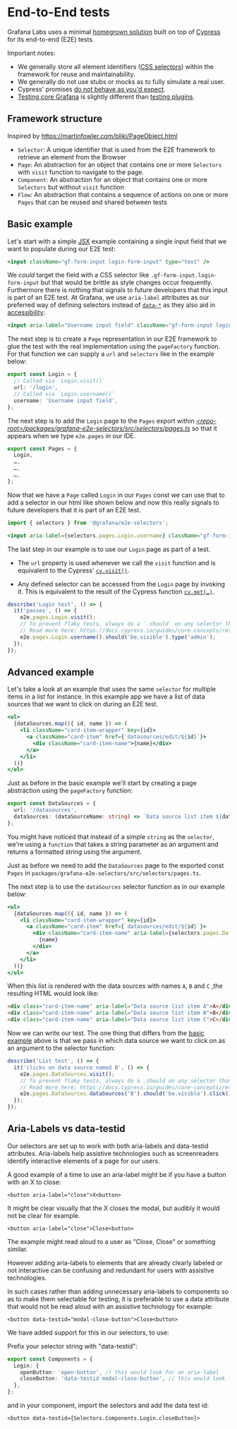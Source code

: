 # End-to-End tests

Grafana Labs uses a minimal [homegrown solution](../../packages/grafana-e2e) built on top of [Cypress](https://cypress.io) for its end-to-end (E2E) tests.

Important notes:

- We generally store all element identifiers ([CSS selectors](https://mdn.io/docs/Web/CSS/CSS_Selectors)) within the framework for reuse and maintainability.
- We generally do not use stubs or mocks as to fully simulate a real user.
- Cypress' promises [do not behave as you'd expect](https://docs.cypress.io/guides/core-concepts/introduction-to-cypress.html#Mixing-Async-and-Sync-code).
- [Testing core Grafana](e2e-core.md) is slightly different than [testing plugins](e2e-plugins.md).

## Framework structure

Inspired by https://martinfowler.com/bliki/PageObject.html

- `Selector`: A unique identifier that is used from the E2E framework to retrieve an element from the Browser
- `Page`: An abstraction for an object that contains one or more `Selectors` with `visit` function to navigate to the page.
- `Component`: An abstraction for an object that contains one or more `Selectors` but without `visit` function
- `Flow`: An abstraction that contains a sequence of actions on one or more `Pages` that can be reused and shared between tests

## Basic example

Let's start with a simple [JSX](https://reactjs.org/docs/introducing-jsx.html) example containing a single input field that we want to populate during our E2E test:

```jsx
<input className="gf-form-input login-form-input" type="text" />
```

We _could_ target the field with a CSS selector like `.gf-form-input.login-form-input` but that would be brittle as style changes occur frequently. Furthermore there is nothing that signals to future developers that this input is part of an E2E test. At Grafana, we use `aria-label` attributes as our preferred way of defining selectors instead of [`data-*`](https://mdn.io/docs/Web/HTML/Global_attributes/data-*) as they also aid in [accessibility](https://mdn.io/docs/Learn/Accessibility/What_is_accessibility):

```jsx
<input aria-label="Username input field" className="gf-form-input login-form-input" type="text" />
```

The next step is to create a `Page` representation in our E2E framework to glue the test with the real implementation using the `pageFactory` function. For that function we can supply a `url` and `selectors` like in the example below:

```typescript
export const Login = {
  // Called via `Login.visit()`
  url: '/login',
  // Called via `Login.username()`
  username: 'Username input field',
};
```

The next step is to add the `Login` page to the `Pages` export within [_\<repo-root>/packages/grafana-e2e-selectors/src/selectors/pages.ts_](../../packages/grafana-e2e-selectors/src/selectors/pages.ts) so that it appears when we type `e2e.pages` in our IDE.

```typescript
export const Pages = {
  Login,
  …,
  …,
  …,
};
```

Now that we have a `Page` called `Login` in our `Pages` const we can use that to add a selector in our html like shown below and now this really signals to future developers that it is part of an E2E test.

```jsx
import { selectors } from '@grafana/e2e-selectors';

<input aria-label={selectors.pages.Login.username} className="gf-form-input login-form-input" type="text" />;
```

The last step in our example is to use our `Login` page as part of a test.

- The `url` property is used whenever we call the `visit` function and is equivalent to the Cypress' [`cy.visit()`](https://docs.cypress.io/api/commands/visit.html#Syntax).

- Any defined selector can be accessed from the `Login` page by invoking it. This is equivalent to the result of the Cypress function [`cy.get(…)`](https://docs.cypress.io/api/commands/get.html#Syntax).

```typescript
describe('Login test', () => {
  it('passes', () => {
    e2e.pages.Login.visit();
    // To prevent flaky tests, always do a `.should` on any selector that you expect to be in the DOM.
    // Read more here: https://docs.cypress.io/guides/core-concepts/retry-ability.html#Commands-vs-assertions
    e2e.pages.Login.username().should('be.visible').type('admin');
  });
});
```

## Advanced example

Let's take a look at an example that uses the same `selector` for multiple items in a list for instance. In this example app we have a list of data sources that we want to click on during an E2E test.

```jsx
<ul>
  {dataSources.map(({ id, name }) => (
    <li className="card-item-wrapper" key={id}>
      <a className="card-item" href={`datasources/edit/${id}`}>
        <div className="card-item-name">{name}</div>
      </a>
    </li>
  ))}
</ul>
```

Just as before in the basic example we'll start by creating a page abstraction using the `pageFactory` function:

```typescript
export const DataSources = {
  url: '/datasources',
  dataSources: (dataSourceName: string) => `Data source list item ${dataSourceName}`,
};
```

You might have noticed that instead of a simple `string` as the `selector`, we're using a `function` that takes a string parameter as an argument and returns a formatted string using the argument.

Just as before we need to add the `DataSources` page to the exported const `Pages` in `packages/grafana-e2e-selectors/src/selectors/pages.ts`.

The next step is to use the `dataSources` selector function as in our example below:

```jsx
<ul>
  {dataSources.map(({ id, name }) => (
    <li className="card-item-wrapper" key={id}>
      <a className="card-item" href={`datasources/edit/${id}`}>
        <div className="card-item-name" aria-label={selectors.pages.DataSources.dataSources(name)}>
          {name}
        </div>
      </a>
    </li>
  ))}
</ul>
```

When this list is rendered with the data sources with names `A`, `B` and `C` ,the resulting HTML would look like:

```html
<div class="card-item-name" aria-label="Data source list item A">A</div>
<div class="card-item-name" aria-label="Data source list item B">B</div>
<div class="card-item-name" aria-label="Data source list item C">C</div>
```

Now we can write our test. The one thing that differs from the [basic example](#basic-example) above is that we pass in which data source we want to click on as an argument to the selector function:

```typescript
describe('List test', () => {
  it('clicks on data source named B', () => {
    e2e.pages.DataSources.visit();
    // To prevent flaky tests, always do a .should on any selector that you expect to be in the DOM.
    // Read more here: https://docs.cypress.io/guides/core-concepts/retry-ability.html#Commands-vs-assertions
    e2e.pages.DataSources.dataSources('B').should('be.visible').click();
  });
});
```

## Aria-Labels vs data-testid

Our selectors are set up to work with both aria-labels and data-testid attributes. Aria-labels help assistive technologies such as screenreaders identify interactive elements of a page for our users.

A good example of a time to use an aria-label might be if you have a button with an X to close:

```
<button aria-label="close">X<button>
```

It might be clear visually that the X closes the modal, but audibly it would not be clear for example.

```
<button aria-label="close">Close<button>
```

The example might read aloud to a user as "Close, Close" or something similar.

However adding aria-labels to elements that are already clearly labeled or not interactive can be confusing and redundant for users with assistive technologies.

In such cases rather than adding unnecessary aria-labels to components so as to make them selectable for testing, it is preferable to use a data attribute that would not be read aloud with an assistive technology for example:

```
<button data-testid="modal-close-button">Close<button>
```

We have added support for this in our selectors, to use:

Prefix your selector string with "data-testid":

```typescript
export const Components = {
  Login: {
    openButton: 'open-button', // this would look for an aria-label
    closeButton: 'data-testid modal-close-button', // this would look for a data-testid
  },
};
```

and in your component, import the selectors and add the data test id:

```
<button data-testid={Selectors.Components.Login.closeButton}>
```
